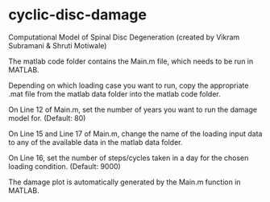 # cyclic-disc-damage
Computational Model of Spinal Disc Degeneration (created by Vikram Subramani &amp; Shruti Motiwale)

The matlab code folder contains the Main.m file, which needs to be run in MATLAB.

Depending on which loading case you want to run, copy the appropriate .mat file from the matlab data folder into the matlab code folder. 

On Line 12 of Main.m, set the number of years you want to run the damage model for. (Default: 80)

On Line 15 and Line 17 of Main.m, change the name of the loading input data to any of the available data in the matlab data folder.

On Line 16, set the number of steps/cycles taken in a day for the chosen loading condition. (Default: 9000)

The damage plot is automatically generated by the Main.m function in MATLAB. 
